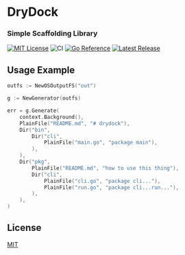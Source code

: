 # DryDock
### Simple Scaffolding Library

[![MIT License](https://img.shields.io/github/license/RobinThrift/drydock?style=flat-square)](https://github.com/RobinThrift/drydock/blob/main/LICENSE)
![CI](https://github.com/RobinThrift/drydock/actions/workflows/ci.yaml/badge.svg)
[![Go Reference](https://pkg.go.dev/badge/github.com/RobinThrift/drydock.svg)](https://pkg.go.dev/github.com/RobinThrift/drydock)
[![Latest Release](https://img.shields.io/github/v/tag/RobinThrift/drydock?sort=semver&style=flat-square)](https://github.com/RobinThrift/drydock/releases/latest)

## Usage Example

```go
outfs := NewOSOutputFS("out")

g := NewGenerator(outfs)

err = g.Generate(
    context.Background(),
    PlainFile("README.md", "# drydock"),
    Dir("bin",
        Dir("cli",
            PlainFile("main.go", "package main"),
        ),
    ),
    Dir("pkg",
        PlainFile("README.md", "how to use this thing"),
        Dir("cli",
            PlainFile("cli.go", "package cli..."),
            PlainFile("run.go", "package cli...run..."),
        ),
    ),
)
````

## License

[MIT](https://github.com/RobinThrift/drydock/blob/main/LICENSE)
